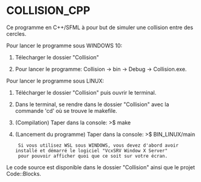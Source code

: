 # COLLISION_CPP

Ce programme en C++/SFML à pour but de simuler une collision entre des cercles.

Pour lancer le programme sous WINDOWS 10:

1) Télecharger le dossier "Collision"

2) Pour lancer le programme: Collision -> bin -> Debug -> Collision.exe.

Pour lancer le programme sous LINUX:

1) Télécharger le dossier "Collision" puis ouvrir le terminal.

2) Dans le terminal, se rendre dans le dossier "Collision" avec la commande 'cd' où se trouve le makefile.

3) (Compilation) Taper dans la console: >$ make

4) (Lancement du programme) Taper dans la console: >$ BIN_LINUX/main 

        Si vous utilisez WSL sous WINDOWS, vous devez d'abord avoir installé et démarré le logiciel "VcxSRV Window X Server"
        pour pouvoir afficher quoi que ce soit sur votre écran.

Le code source est disponible dans le dossier "Collision" ainsi que le projet Code::Blocks.
